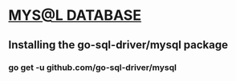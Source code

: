 # [MYS@L DATABASE](https://gowebexamples.com/mysql-database/)


## Installing the go-sql-driver/mysql package
### go get -u github.com/go-sql-driver/mysql